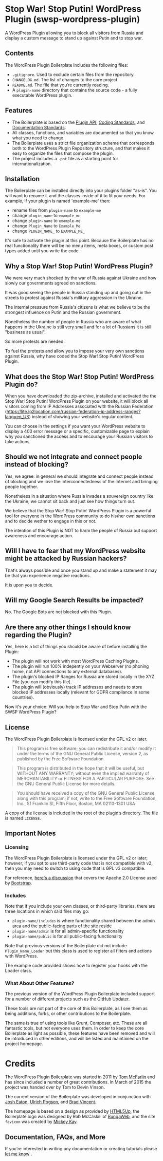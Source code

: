 # Stop War! Stop Putin! WordPress Plugin (swsp-wordpress-plugin)

A WordPress Plugin allowing you to block all visitors from Russia and display a custom message to stand up against Putin and to stop war.

## Contents

The WordPress Plugin Boilerplate includes the following files:

* `.gitignore`. Used to exclude certain files from the repository.
* `CHANGELOG.md`. The list of changes to the core project.
* `README.md`. The file that you’re currently reading.
* A `plugin-name` directory that contains the source code - a fully executable WordPress plugin.

## Features

* The Boilerplate is based on the [Plugin API](http://codex.wordpress.org/Plugin_API), [Coding Standards](http://codex.wordpress.org/WordPress_Coding_Standards), and [Documentation Standards](https://make.wordpress.org/core/handbook/best-practices/inline-documentation-standards/php/).
* All classes, functions, and variables are documented so that you know what you need to change.
* The Boilerplate uses a strict file organization scheme that corresponds both to the WordPress Plugin Repository structure, and that makes it easy to organize the files that compose the plugin.
* The project includes a `.pot` file as a starting point for internationalization.

## Installation

The Boilerplate can be installed directly into your plugins folder "as-is". You will want to rename it and the classes inside of it to fit your needs. For example, if your plugin is named 'example-me' then:

* rename files from `plugin-name` to `example-me`
* change `plugin_name` to `example_me`
* change `plugin-name` to `example-me`
* change `Plugin_Name` to `Example_Me`
* change `PLUGIN_NAME_` to `EXAMPLE_ME_`

It's safe to activate the plugin at this point. Because the Boilerplate has no real functionality there will be no menu items, meta boxes, or custom post types added until you write the code.

## Why a Stop War! Stop Putin! WordPress Plugin?

We were very much shocked by the war of Russia against Ukraine and how slowly our governments agreed on sanctions.

It was good seeing the people in Russia standing up and going out in the streets to protest against Russia's military aggression in the Ukraine. 

The internal pressure from Russia's citizens is what we believe to be the strongest influence on Putin and the Russian government.

Nonetheless the number of people in Russia who are aware of what happens in the Ukraine is still very small and for a lot of Russians it is still "business as usual". 

So more protests are needed.

To fuel the protests and allow you to impose your very own sanctions against Russia, why have coded the Stop War! Stop Putin! WordPress Plugin. 

## What does the Stop War! Stop Putin! WordPress Plugin do?

When you have downloaded the zip-archive, installed and activated the the Stop War! Stop Putin! WordPress Plugin on your website, it will block all visitors coming from IP Addresses associated with the Russian Federation (https://lite.ip2location.com/russian-federation-ip-address-ranges?lang=en_US) instead of showing your website's regular content. 

You can choose in the settings if you want your WordPress website to display a 403 error message or a specific, customizable page to explain why you sanctioned the access and to encourage your Russian visitors to take actions.  

## Should we not integrate and connect people instead of blocking?

Yes, we agree: in general we should integrate and connect people instead of blocking and we love the interconnectedness of the Internet and bringing people together.

Nonetheless in a situation where Russia invades a souvereign country like the Ukraine, we cannot sit back and just see how things turn out.

We believe that the Stop War! Stop Putin! WordPress Plugin is a powerful tool for everyone in the WordPress community to do his/her own sanctions and to decide wether to engage in this or not.

The intention of this Plugin is NOT to harm the people of Russia but support awareness and encourage action.

## Will I have to fear that my WordPress website might be attacked by Russian hackers?

That's always possible and once you stand up and make a statement it may be that you experience negative reactions.

It is upon you to decide.

## Will my Google Search Results be impacted?

No. The Google Bots are not blocked with this Plugin.

## Are there any other things I should know regarding the Plugin?

Yes, here is a list of things you should be aware of before installing the Plugin:

* The plugin will not work with most WordPress Caching Plugins.
* The plugin will run 100% indepently on your Webserver (no phoning home, not API connections to any external databases).
* The plugin's blocked IP Ranges for Russia are stored locally in the XYZ File (you can modify this file).
* The plugin will (obviously) track IP addresses and needs to store blocked IP addresses locally (relevant for GDPR compliance in some countries).  

Now it's your choice: Will you help to Stop War and Stop Putin with the SWSP WordPress Plugin?

## License

The WordPress Plugin Boilerplate is licensed under the GPL v2 or later.

> This program is free software; you can redistribute it and/or modify it under the terms of the GNU General Public License, version 2, as published by the Free Software Foundation.

> This program is distributed in the hope that it will be useful, but WITHOUT ANY WARRANTY; without even the implied warranty of MERCHANTABILITY or FITNESS FOR A PARTICULAR PURPOSE. See the GNU General Public License for more details.

> You should have received a copy of the GNU General Public License along with this program; if not, write to the Free Software Foundation, Inc., 51 Franklin St, Fifth Floor, Boston, MA 02110-1301 USA

A copy of the license is included in the root of the plugin’s directory. The file is named `LICENSE`.

## Important Notes

### Licensing

The WordPress Plugin Boilerplate is licensed under the GPL v2 or later; however, if you opt to use third-party code that is not compatible with v2, then you may need to switch to using code that is GPL v3 compatible.

For reference, [here's a discussion](http://make.wordpress.org/themes/2013/03/04/licensing-note-apache-and-gpl/) that covers the Apache 2.0 License used by [Bootstrap](http://twitter.github.io/bootstrap/).

### Includes

Note that if you include your own classes, or third-party libraries, there are three locations in which said files may go:

* `plugin-name/includes` is where functionality shared between the admin area and the public-facing parts of the site reside
* `plugin-name/admin` is for all admin-specific functionality
* `plugin-name/public` is for all public-facing functionality

Note that previous versions of the Boilerplate did not include `Plugin_Name_Loader` but this class is used to register all filters and actions with WordPress.

The example code provided shows how to register your hooks with the Loader class.

### What About Other Features?

The previous version of the WordPress Plugin Boilerplate included support for a number of different projects such as the [GitHub Updater](https://github.com/afragen/github-updater).

These tools are not part of the core of this Boilerplate, as I see them as being additions, forks, or other contributions to the Boilerplate.

The same is true of using tools like Grunt, Composer, etc. These are all fantastic tools, but not everyone uses them. In order to  keep the core Boilerplate as light as possible, these features have been removed and will be introduced in other editions, and will be listed and maintained on the project homepage.

# Credits

The WordPress Plugin Boilerplate was started in 2011 by [Tom McFarlin](http://twitter.com/tommcfarlin/) and has since included a number of great contributions. In March of 2015 the project was handed over by Tom to Devin Vinson.

The current version of the Boilerplate was developed in conjunction with [Josh Eaton](https://twitter.com/jjeaton), [Ulrich Pogson](https://twitter.com/grapplerulrich), and [Brad Vincent](https://twitter.com/themergency).

The homepage is based on a design as provided by [HTML5Up](http://html5up.net), the Boilerplate logo was designed by Rob McCaskill of [BungaWeb](http://bungaweb.com), and the site `favicon` was created by [Mickey Kay](https://twitter.com/McGuive7).

## Documentation, FAQs, and More

If you’re interested in writing any documentation or creating tutorials please [let me know](http://devinvinson.com/contact/) .
